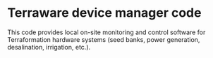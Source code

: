 # Terraware device manager code

This code provides local on-site monitoring and control software for Terraformation hardware systems (seed banks, power generation, desalination, irrigation, etc.).

